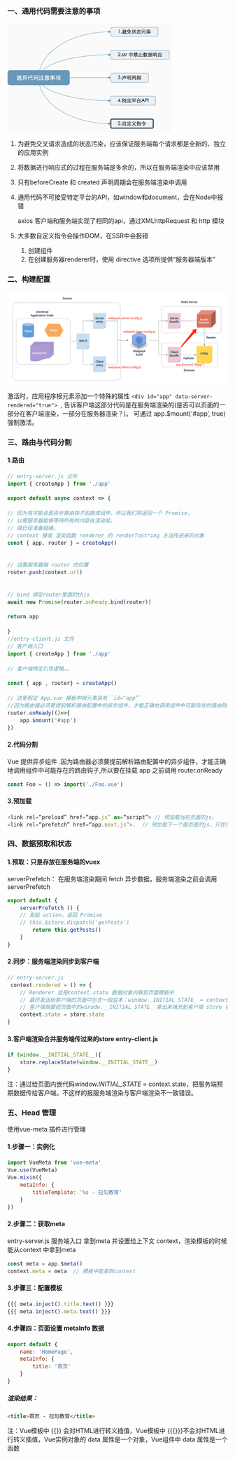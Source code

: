 ### 一、通用代码需要注意的事项

<img src="../../../image/image-20201126141753306.png" alt="image-20201126141753306" style="zoom:50%;" />

1. 为避免交叉请求造成的状态污染，应该保证服务端每个请求都是全新的、独立的应用实例

2. 将数据进行响应式的过程在服务端是多余的，所以在服务端渲染中应该禁用

3. 只有beforeCreate 和 created 声明周期会在服务端渲染中调用

4. 通用代码不可接受特定平台的API，如window和document，会在Node中报错

    axios 客户端和服务端实现了相同的api，通过XMLhttpRequest 和 http 模块

5. 大多数自定义指令会操作DOM，在SSR中会报错

   1. 创建组件
   2. 在创建服务器renderer时，使用 directive 选项所提供“服务器端版本”

### 二、构建配置

![image-20201126141914926](../../../image/image-20201126141914926.png)

激活时，应用程序根元素添加一个特殊的属性 `<div id="app" data-server-rendered="true"> `, 告诉客户端这部分代码是在服务端渲染的(是否可以页面的一部分在客户端渲染，一部分在服务器渲染？)。
可通过 app.$mount('#app’, true) 强制激活。

### 三、路由与代码分割

#### 1.路由

```javascript
// entry-server.js 文件
import { createApp } from './app'

export default async context => {

// 因为有可能会是异步路由钩子函数或组件，所以我们将返回一个 Promise，
// 以便服务器能够等待所有的内容在渲染前，
// 就已经准备就绪。
// context 接收 渲染函数 renderer 的 renderToString 方法传进来的对象
const { app, router } = createApp()


// 设置服务器端 router 的位置
router.push(context.url)


// bind 绑定router里面的this
await new Promise(router.onReady.bind(router))

return app

}
//entry-client.js 文件
// 客户端入口
import { createApp } from './app'

// 客户端特定引导逻辑……

const { app , router} = createApp()

// 这里假定 App.vue 模板中根元素具有 `id="app”`
//因为路由器必须要提前解析路由配置中的异步组件，才能正确地调用组件中可能存在的路由钩子,所以要. 在挂载 app 之前调用 router.onReady
router.onReady(()=>{
    app.$mount('#app')
})
```

#### 2.代码分割

Vue 提供异步组件 .因为路由器必须要提前解析路由配置中的异步组件，才能正确地调用组件中可能存在的路由钩子,所以要在挂载 app 之前调用 router.onReady

```javascript
const Foo = () => import('./Foo.vue')
```

#### 3.预加载

```javascript
<link rel=“preload” href=“app.js” as=“script”> // 预加载当前页面的js。
<link rel=“prefetch” href=“app.next.js”>.  // 预加载下一个面页面的js、只在空闲时段加载，不影响当前页面。
```

### 四、数据预取和状态

#### 1.预取：只是存放在服务端的vuex

serverPrefetch： 在服务端渲染期间 fetch 异步数据，服务端渲染之前会调用serverPrefetch

```javascript
export default {
    serverPrefetch () {
    // 发起 action，返回 Promise
    // this.$store.dispatch('getPosts')
        return this.getPosts()
    }
}
```

#### 2.同步：服务端渲染同步到客户端 

```javascript
// entry-server.js
 context.rendered = () => {
    // Renderer 会把context.state 数据对象内联到页面模板中
    // 最终发送给客户端的页面中包含一段监本：window._INITIAL_STATE_ = context.state
    // 客户端就要把页面中的winodw.__INITIAL_STATE_ 拿出来填充到客户端 store 容器中
    context.state = store.state
}
```

#### 3.客户端渲染合并服务端传过来的store  entry-client.js

```javascript
if (window.__INITIAL_STATE__){
    store.replaceState(window.__INITIAL_STATE__)
}
```

注：通过给页面内嵌代码window._INITIAL_STATE_ = context.state，把服务端预期数据传给客户端。不这样的报服务端渲染与客户端渲染不一致错误。

### 五、Head 管理

使用vue-meta 插件进行管理

#### 1.步骤一：实例化

```javascript
import VueMeta from 'vue-meta'
Vue.use(VueMeta)
Vue.mixin({
    metaInfo: {
        titleTemplate: '%s - 拉勾教育'
    }
})
```

#### 2.步骤二：获取meta

entry-server.js  服务端入口 拿到meta 并设置给上下文 context，渲染模板的时候能从context 中拿到meta

```javascript
const meta = app.$meta()
context.meta = meta  // 模板中能拿到context
```

#### 3.步骤三：配置模板

```javascript
{{{ meta.inject().title.text() }}}
{{{ meta.inject().meta.text() }}}
```

#### 4.步骤四：页面设置 metaInfo 数据

```javascript
export default {
    name: 'HomePage',
    metaInfo: {
        title: '首页'
    }
}
```

##### 渲染结果：

```html
<title>首页 - 拉勾教育</title>
```

注：Vue模板中 {{}} 会对HTML进行转义插值，Vue模板中 {{{}}}不会对HTML进行转义插值，Vue实例对象的 data 属性是一个对象，Vue组件中 data 属性是一个函数

